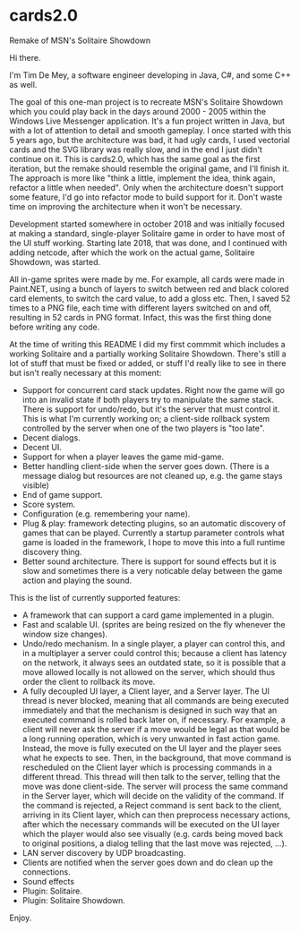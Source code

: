 # cards2.0
Remake of MSN's Solitaire Showdown

Hi there.

I'm Tim De Mey, a software engineer developing in Java, C#, and some C++ as well.

The goal of this one-man project is to recreate MSN's Solitaire Showdown which you could play back in the days around 2000 - 2005 within the Windows Live Messenger application. It's a fun project written in Java, but with a lot of attention to detail and smooth gameplay. I once started with this 5 years ago, but the architecture was bad, it had ugly cards, I used vectorial cards and the SVG library was really slow, and in the end I just didn't continue on it. This is cards2.0, which has the same goal as the first iteration, but the remake should resemble the original game, and I'll finish it. The approach is more like "think a little, implement the idea, think again, refactor a little when needed". Only when the architecture doesn't support some feature, I'd go into refactor mode to build 
support for it. Don't waste time on improving the architecture when it won't be necessary.

Development started somewhere in october 2018 and was initially focused at making a standard, single-player Solitaire game in order to have most of the UI stuff working. Starting late 2018, that was done, and I continued with adding netcode, after which the work on the actual game, Solitaire Showdown, was started. 

All in-game sprites were made by me. For example, all cards were made in Paint.NET, using a bunch of layers to switch between red and black colored card elements, to switch the card value, to add a gloss etc. Then, I saved 52 times to a PNG file, each time with different layers switched on and off, resulting in 52 cards in PNG format. Infact, this was the first thing done before writing any code.

At the time of writing this README I did my first commmit which includes a working Solitaire and a partially working Solitaire Showdown. There's
still a lot of stuff that must be fixed or added, or stuff I'd really like to see in there but isn't really necessary at this moment:
- Support for concurrent card stack updates. Right now the game will go into an invalid state if both players try to manipulate the same
  stack. There is support for undo/redo, but it's the server that must control it. This is what I'm currently working on; a client-side
  rollback system controlled by the server when one of the two players is "too late".
- Decent dialogs. 
- Decent UI.
- Support for when a player leaves the game mid-game.
- Better handling client-side when the server goes down. (There is a message dialog but resources are not cleaned up, e.g. the game stays visible)
- End of game support.
- Score system.
- Configuration (e.g. remembering your name).
- Plug & play: framework detecting plugins, so an automatic discovery of games that can be played. Currently a startup parameter
  controls what game is loaded in the framework, I hope to move this into a full runtime discovery thing.
- Better sound architecture. There is support for sound effects but it is slow and sometimes there is a very noticable delay between       the game action and playing the sound.

This is the list of currently supported features:
- A framework that can support a card game implemented in a plugin.
- Fast and scalable UI. (sprites are being resized on the fly whenever the window size changes).
- Undo/redo mechanism. In a single player, a player can control this, and in a multiplayer a server could control this; because a client
  has latency on the network, it always sees an outdated state, so it is possible that a move allowed locally is not allowed on the server,
  which should thus order the client to rollback its move.
- A fully decoupled UI layer, a Client layer, and a Server layer. The UI thread is never blocked, meaning that all commands are being
  executed immediately and that the mechanism is designed in such way that an executed command is rolled back later on, if necessary.
  For example, a client will never ask the server if a move would be legal as that would be a long running operation, which is very
  unwanted in fast action game. Instead, the move is fully executed on the UI layer and the player sees what he expects to see. Then,
  in the background, that move command is rescheduled on the Client layer which is processing commands in a different thread. 
  This thread will then talk to the server, telling that the move was done client-side. The server will process the same command in 
  the Server layer, which will decide on the validity of the command. If the command is rejected, a Reject command is sent back to the
  client, arriving in its Client layer, which can then preprocess necessary actions, after which the necessary commands will be 
  executed on the UI layer which the player would also see visually (e.g. cards being moved back to original positions, a dialog telling
  that the last move was rejected, ...).
- LAN server discovery by UDP broadcasting.
- Clients are notified when the server goes down and do clean up the connections.
- Sound effects
- Plugin: Solitaire. 
- Plugin: Solitaire Showdown.

Enjoy.
